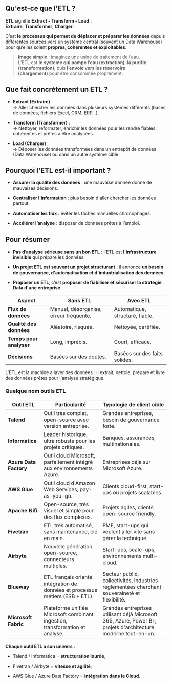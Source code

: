 ## Qu'est-ce que l'ETL ?

**ETL** signifie **Extract - Transform - Load** :  
**Extraire**, **Transformer**, **Charger**.

C’est **le processus qui permet de déplacer et préparer les données** depuis différentes sources vers un système central (souvent un Data Warehouse) pour qu’elles soient **propres, cohérentes et exploitables**.

> **Image simple** : imaginez une usine de traitement de l’eau.  
> L’ETL est **le système qui pompe l’eau (extraction)**, **la purifie (transformation)**, puis **l’envoie vers les réservoirs (chargement)** pour être consommée proprement.

## Que fait concrètement un ETL ?

- **Extract (Extraire)** :  
    → Aller chercher les données dans plusieurs systèmes différents (bases de données, fichiers Excel, CRM, ERP…).
    
- **Transform (Transformer)** :  
    → Nettoyer, reformater, enrichir les données pour les rendre fiables, cohérentes et prêtes à être analysées.
    
- **Load (Charger)** :  
    → Déposer les données transformées dans un entrepôt de données (Data Warehouse) ou dans un autre système cible.

## Pourquoi l'ETL est-il important ?

- **Assurer la qualité des données** : une mauvaise donnée donne de mauvaises décisions.
    
- **Centraliser l'information** : plus besoin d'aller chercher les données partout.
    
- **Automatiser les flux** : éviter les tâches manuelles chronophages.
    
- **Accélérer l’analyse** : disposer de données prêtes à l’emploi.

## Pour résumer

- **Pas d’analyse sérieuse sans un bon ETL** : l'ETL est **l'infrastructure invisible** qui prépare les données.
    
- **Un projet ETL est souvent un projet structurant** : il annonce **un besoin de gouvernance, d'automatisation et d'industrialisation des données**.
    
- **Proposer un ETL**, c’est **proposer de fiabiliser et sécuriser la stratégie Data d'une entreprise**.

| Aspect                  | Sans ETL                               | Avec ETL                        |
| ----------------------- | -------------------------------------- | ------------------------------- |
| **Flux de données**     | Manuel, désorganisé, erreur fréquente. | Automatique, structuré, fiable. |
| **Qualité des données** | Aléatoire, risquée.                    | Nettoyée, certifiée.            |
| **Temps pour analyser** | Long, imprécis.                        | Court, efficace.                |
| **Décisions**           | Basées sur des doutes.                 | Basées sur des faits solides.   |
L'ETL est la machine à laver des données : il extrait, nettoie, prépare et livre des données prêtes pour l'analyse stratégique.

### Quelque nom outils ETL 
| Outil ETL              | Particularité                                                                 | Typologie de client cible                                                                                      |
| ---------------------- | ----------------------------------------------------------------------------- | -------------------------------------------------------------------------------------------------------------- |
| **Talend**             | Outil très complet, open-source avec version entreprise.                      | Grandes entreprises, besoin de gouvernance forte.                                                              |
| **Informatica**        | Leader historique, ultra robuste pour les projets critiques.                  | Banques, assurances, multinationales.                                                                          |
| **Azure Data Factory** | Outil cloud Microsoft, parfaitement intégré aux environnements Azure.         | Entreprises déjà sur Microsoft Azure.                                                                          |
| **AWS Glue**           | Outil cloud d'Amazon Web Services, pay-as-you-go.                             | Clients cloud-first, start-ups ou projets scalables.                                                           |
| **Apache Nifi**        | Open-source, très visuel et simple pour des flux complexes.                   | Projets agiles, clients open-source friendly.                                                                  |
| **Fivetran**           | ETL très automatisé, sans maintenance, clé en main.                           | PME, start-ups qui veulent aller vite sans gérer la technique.                                                 |
| **Airbyte**            | Nouvelle génération, open-source, connecteurs multiples.                      | Start-ups, scale-ups, environnements multi-cloud.                                                              |
| **Blueway**            | ETL français orienté intégration de données et processus métiers (ESB + ETL). | Secteur public, collectivités, industries réglementées cherchant souveraineté et flexibilité.                  |
| **Microsoft Fabric**   | Plateforme unifiée Microsoft combinant ingestion, transformation et analyse.  | Grandes entreprises utilisant déjà Microsoft 365, Azure, Power BI ; projets d'architecture moderne tout-en-un. |

**Chaque outil ETL a son univers** :

- Talend / Informatica = **structuration lourde**,
    
- Fivetran / Airbyte = **vitesse et agilité**,
    
- AWS Glue / Azure Data Factory = **intégration dans le Cloud**.